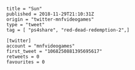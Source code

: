 ```
title = "Sun"
published = 2018-11-29T21:10:31Z
origin = "twitter-mnfvideogames"
type = "tweet"
tag = [ "ps4share", "red-dead-redemption-2",]

[twitter]
account = "mnfvideogames"
first_tweet = "1068250881395695617"
retweets = 0
favourites = 0
```

<p class='image'><img src='https://mnf.m17s.net/2018/11/29/DtMwgzpXoAEv1P8.jpg' alt=''></p>

